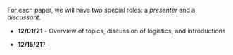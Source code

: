 For each paper, we will have two special roles: a *presenter* and a *discussant*.

* **12/01/21** - Overview of topics, discussion of logistics, and introductions

* **12/15/21**? - 
